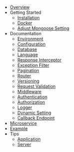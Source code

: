 - [Overview](/overview)
- Getting Started
    - [Installation](/getting-started/readme)
    - [Docker](/getting-started/docker)
    - [Adjust Mongoose Setting](/getting-started/adjust-mongoose-setting)
- Documentation
    - [Environment](/documentation/readme)
    - [Configuration](/documentation/configuration)
    - [Database](/documentation/database)
    - [Language](/documentation/language)
    - [Response Interceptor](/documentation/response-interceptor)
    - [Exception Filter](/documentation/exception-filter)
    - [Pagination](/documentation/pagination)
    - [Router](/documentation/router)
    - [Versioning](/documentation/versioning)
    - [Request Validation](/documentation/request-validation)
    - [Middleware](/documentation/middleware)
    - [Authentication](/documentation/authentication)
    - [Authorization](/documentation/authorization)
    - [Logger](/documentation/logger)
    - [Dynamic Setting](/documentation/dynamic-setting)
    - [Callback Endpoint](/documentation/callback-endpoint)
- [Microservice](/microservice/readme)
- [Example](example)
- Tips
    - [Application](/tips/readme)
    - [Server](/tips/server)
